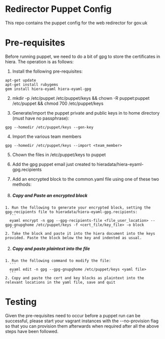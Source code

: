 # Redirector Puppet Config

This repo contains the puppet config for the web redirector for gov.uk

# Pre-requisites

Before running puppet, we need to do a bit of gpg to store the certificates in hiera. The operation is as follows:

1. Install the following pre-requisites:
  ```
  apt-get update
  apt-get install rubygems
  gem install hiera-eyaml hiera-eyaml-gpg
  ```
2. mkdir -p /etc/puppet /etc/puppet/keys && chown -R puppet:puppet /etc/puppet && chmod 700 /etc/puppet/keys

3. Generate/import the puppet private and public keys in to home directory (must have no passphrase):
  ```
  gpg --homedir /etc/puppet/keys --gen-key
  ```
4. Import the various team members
  ```
  gpg --homedir /etc/puppet/keys --import <team_member>
  ```
5. Chown the files in /etc/puppet/keys to puppet

6. Add the gpg puppet email just created to hieradata/hiera-eyaml-gpg.recipients

7. Add an encrypted block to the common.yaml file using one of these two methods:

  1. ##### Copy and Paste an encrypted block

    1. Run the following to generate your encrypted block, setting the gpg-recipients file to hieradata/hiera-eyaml-gpg.recipients:
      ```
      eyaml encrypt -n gpg --gpg-recipients-file <file_user_location> --gpg-gnupghome /etc/puppet/keys -f <cert_file/key_file> -o block
      ```
    2. Take the block and paste it into the hiera document into the keys provided. Paste the block below the key and indented as usual.
    
  2. ##### Copy and paste plaintext into the file

    1. Run the following command to modify the file:
      ```
      eyaml edit -n gpg --gpg-gnupghome /etc/puppet/keys <yaml file>
      ```
    2. Copy and paste the cert and key blocks as plaintext into the relevant locations in the yaml file, save and quit

# Testing

Given the pre-requisites need to occur before a puppet run can be successful, please start your vagrant instances with the --no-provision flag so that you can provision them afterwards when required after all the above steps have been followed. 
